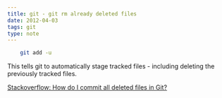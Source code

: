 ```yaml
---
title: git - git rm already deleted files
date: 2012-04-03
tags: git
type: note
---
```



```bash
    git add -u
```

<!-- more -->
This tells git to automatically stage tracked files - including deleting the previously tracked files.

[Stackoverflow: How do I commit all deleted files in Git?](http://stackoverflow.com/questions/1402776/how-do-i-commit-all-deleted-files-in-git)
